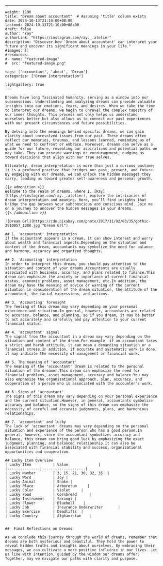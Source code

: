---
    weight: 1190
    title: "Dream about accountant"  # Assuming 'title' column exists
    date: 2024-10-13T21:10:00+08:00
    lastmod: 2024-10-13T21:10:00+08:00
    draft: false
    author: "ray"
    authorLink: "https://instagram.com/ray._.atelier"
    description: "Discover how 'Dream about accountant' can interpret your future and uncover its significant meanings in your life."
    #images: []
    #resources:
    #- name: "featured-image"
    #  src: "featured-image.png"
    
    tags: ['accountant', 'about', 'Dream']
    categories: ["Dream Interpretation"]
    
    lightgallery: true
    ---
    
    Dreams have long fascinated humanity, serving as a window into our subconscious. Understanding and analyzing dreams can provide valuable insights into our emotions, fears, and desires. When we take the time to interpret our dreams, we begin to unravel the complex tapestry of our inner thoughts. This process not only helps us understand ourselves better but also allows us to connect our past experiences with our present circumstances and future possibilities.
    
    By delving into the meanings behind specific dreams, we can gain clarity about unresolved issues from our past. These dreams often reflect our memories, traumas, and lessons learned, reminding us of what we need to confront or embrace. Moreover, dreams can serve as a guide for our future, revealing our aspirations and potential paths we may take. They can provide warnings or encouragement, nudging us toward decisions that align with our true selves.
    
    Ultimately, dream interpretation is more than just a curious pastime; it is a profound practice that bridges our past, present, and future. By engaging with our dreams, we can unlock the hidden messages they carry, leading us toward greater self-awareness and personal growth.
    
    {{< admonition >}}
    Welcome to the realm of dreams, where I, [Ray](https://instagram.com/ray._.atelier), explore the intricacies of dream interpretation and meaning. Here, you’ll find insights that bridge the gap between your subconscious and conscious mind. Join me on a journey to uncover the hidden messages in your dreams.
    {{< /admonition >}}
    
    ![Dream Grl](https://cdn.pixabay.com/photo/2017/11/02/03/35/gothic-2910057_1280.jpg "Dream Grl")
    
    ## 1. 'accountant' interpretation
    If the accountant appears in a dream, it can show interest and worry about wealth and financial aspects.Depending on the situation and content of the dream, accountants may symbolize the need for balance and harmony, accuracy and organized thoughts.
    
    ## 2. 'Accounting' interpretation
    In order to interpret this dream, you should pay attention to the situation and content of your dreams.Accountants are usually associated with business, accuracy, and plans related to finance.This dream can emphasize the anxiety or importance of current financial status, economic problems, asset management, etc.In addition, the dream may have the meaning of advice or warning of the current situation in consideration of the dream situation, the attitude of the accountant, the facial expressions, and actions.
    
    ## 3. 'Accounting' foresight
    The feeling of this dream may vary depending on your personal experience and situation.In general, however, accountants are related to accuracy, balance, and planning, so if you dream, it may be better to act accurately and carefully and pay attention to your current financial status.
    
    ## 4. 'accountant' signal
    The signal from the accountant in a dream may vary depending on the situation and content of the dream.For example, if an accountant takes a strict and harsh attitude, it can mean a demanding situation or a financial stress.In addition, if accurate and systematic work is done, it may indicate the necessity of management or financial work.
    
    ## 5. The meaning of 'accountant'
    The meaning of the 'accountant' dream is related to the personal situation of the dreamer.This dream can emphasize the need for financial problems, asset management, accuracy and balance.You may also emphasize the organizational approach, plan, accuracy, and cooperation of a person who is associated with the accounter's work.
    
    ## 6. Signs of 'accountant'
    The signs of this dream may vary depending on your personal experience and the current situation.However, in general, accountants symbolize accuracy and balance, so the signs of this dream can emphasize the necessity of careful and accurate judgments, plans, and harmonious relationships.
    
    ## 7. 'accountant' and lucky
    The luck of 'accountant' dreams may vary depending on the personal situation and experience of the person who has a good person.In general, however, since the accountant symbolizes accuracy and balance, this dream can bring good luck by emphasizing the exact judgment, planning, and balanced relationship.It can also be associated with financial stability and success, organizational opportunities and cooperation.
    
    ## Lucky Item Overview
    | Lucky Item          | Value              |
    |---------------|--------------------|
    | Lucky Number        | 3, 15, 21, 30, 32, 35  |
    | Lucky Word          | Joy |
    | Lucky Animal        | Snake |
    | Lucky Place         | Arboretum     |
    | Lucky Color         | Violet     |
    | Lucky Food          | Cornbread      |
    | Lucky Instrument    | Sarangi |
    | Lucky Flower        | Bluebell    |
    | Lucky Job           | Insurance Underwriter       |
    | Lucky Exercise      | Deadlifts  |
    | Lucky Country       | Afghanistan    |
    
    
    ##  Final Reflections on Dreams
    
    As we conclude this journey through the world of dreams, remember that dreams are both mysterious and beautiful. They hold the power to reveal hidden truths and insights about ourselves. By embracing their messages, we can cultivate a more positive influence in our lives. Let us live with intention, guided by the wisdom our dreams offer. Together, may we navigate our paths with clarity and purpose.
    